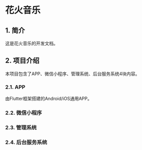 # 花火音乐

## 1. 简介

这是花火音乐的开发文档。

## 2. 项目介绍

本项目包含了APP、微信小程序、管理系统、后台服务系统4块内容。

### 2.1. APP

由Flutter框架搭建的Android/iOS通用APP。

### 2.2. 微信小程序

### 2.3. 管理系统

### 2.4. 后台服务系统

